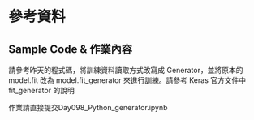 # 參考資料
## Sample Code & 作業內容
請參考昨天的程式碼，將訓練資料讀取方式改寫成 Generator，並將原本的 model.fit 改為 model.fit_generator 來進行訓練。請參考 Keras 官方文件中 fit_generator 的說明

作業請直接提交Day098_Python_generator.ipynb

